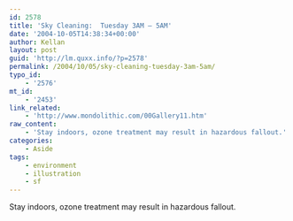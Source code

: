 ```yaml
---
id: 2578
title: 'Sky Cleaning:  Tuesday 3AM – 5AM'
date: '2004-10-05T14:38:34+00:00'
author: Kellan
layout: post
guid: 'http://lm.quxx.info/?p=2578'
permalink: /2004/10/05/sky-cleaning-tuesday-3am-5am/
typo_id:
    - '2576'
mt_id:
    - '2453'
link_related:
    - 'http://www.mondolithic.com/00Gallery11.htm'
raw_content:
    - 'Stay indoors, ozone treatment may result in hazardous fallout.'
categories:
    - Aside
tags:
    - environment
    - illustration
    - sf
---
```


Stay indoors, ozone treatment may result in hazardous fallout.